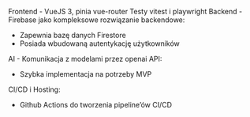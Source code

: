 Frontend - VueJS 3, pinia vue-router
    Testy vitest i playwright
Backend - Firebase jako kompleksowe rozwiązanie backendowe:
- Zapewnia bazę danych Firestore
- Posiada wbudowaną autentykację użytkowników

AI - Komunikacja z modelami przez openai API:
- Szybka implementacja na potrzeby MVP

CI/CD i Hosting:
- Github Actions do tworzenia pipeline’ów CI/CD

